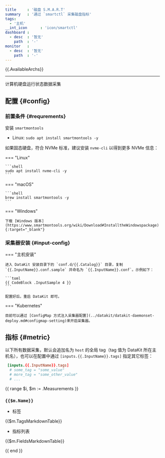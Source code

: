 ```yaml
---
title     : '磁盘 S.M.A.R.T'
summary   : '通过 `smartctl` 采集磁盘指标'
tags:
  - '主机'
__int_icon      : 'icon/smartctl'
dashboard :
  - desc  : '暂无'
    path  : '-'
monitor   :
  - desc  : '暂无'
    path  : '-'
---
```


{{.AvailableArchs}}

---

计算机硬盘运行状态数据采集

## 配置 {#config}

### 前置条件 {#requrements}

安装 `smartmontools`

- Linux: `sudo apt install smartmontools -y`

如果固态硬盘，符合 NVMe 标准，建议安装 `nvme-cli` 以得到更多 NVMe 信息：

<!-- markdownlint-disable MD046 -->
=== "Linux"

    ```shell
    sudo apt install nvme-cli -y
    ```

=== "macOS"

    ```shell
    brew install smartmontools -y
    ```
=== "Windows"

    下载 [Windows 版本](https://www.smartmontools.org/wiki/Download#InstalltheWindowspackage){:target="_blank"}
<!-- markdownlint-enable -->

### 采集器安装 {#input-config}

<!-- markdownlint-disable MD046 -->
=== "主机安装"

    进入 DataKit 安装目录下的 `conf.d/{{.Catalog}}` 目录，复制 `{{.InputName}}.conf.sample` 并命名为 `{{.InputName}}.conf`。示例如下：
    
    ```toml
    {{ CodeBlock .InputSample 4 }}
    ```
    
    配置好后，重启 DataKit 即可。

=== "Kubernetes"

    目前可以通过 [ConfigMap 方式注入采集器配置](../datakit/datakit-daemonset-deploy.md#configmap-setting)来开启采集器。
<!-- markdownlint-enable -->

## 指标 {#metric}

以下所有数据采集，默认会追加名为 `host` 的全局 tag（tag 值为 DataKit 所在主机名），也可以在配置中通过 `[inputs.{{.InputName}}.tags]` 指定其它标签：

```toml
 [inputs.{{.InputName}}.tags]
  # some_tag = "some_value"
  # more_tag = "some_other_value"
  # ...
```

{{ range $i, $m := .Measurements }}

### `{{$m.Name}}`

- 标签

{{$m.TagsMarkdownTable}}

- 指标列表

{{$m.FieldsMarkdownTable}}

{{ end }}
